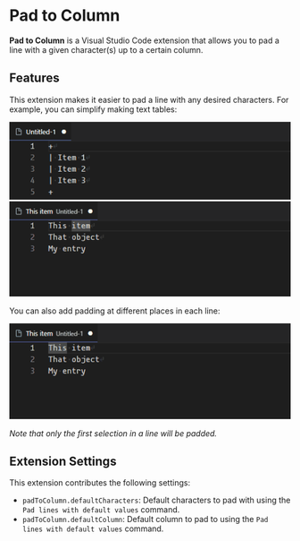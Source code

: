 # Pad to Column
**Pad to Column** is a Visual Studio Code extension that allows you to pad a line with a given character(s) up to a certain column.

## Features
This extension makes it easier to pad a line with any desired characters. For example, you can simplify making text tables:

![Table border example](demos/table.gif)
![Table padding example](demos/list.gif)

You can also add padding at different places in each line:

![Different selections example](demos/selections.gif)

*Note that only the first selection in a line will be padded.*

## Extension Settings
This extension contributes the following settings:

* `padToColumn.defaultCharacters`: Default characters to pad with using the `Pad lines with default values` command.
* `padToColumn.defaultColumn`: Default column to pad to using the `Pad lines with default values` command.
